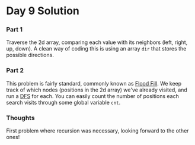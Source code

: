 # Day 9 Solution

### Part 1

Traverse the 2d array, comparing each value with its neighbors (left, right, up, down). A clean way of coding this is using an array `dir` that stores the possible directions.

### Part 2

This problem is fairly standard, commonly known as [Flood Fill](https://en.wikipedia.org/wiki/Flood_fill). We keep track of which nodes (positions in the 2d array) we've already visited, and run a [DFS](https://en.wikipedia.org/wiki/Depth-first_search) for each. You can easily count the number of positions each search visits through some global variable `cnt`.

### Thoughts
First problem where recursion was necessary, looking forward to the other ones!